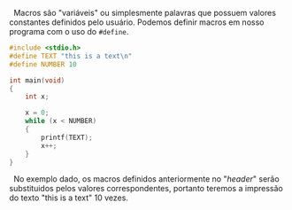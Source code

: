 
&nbsp; Macros são "variáveis" ou simplesmente palavras que possuem valores constantes definidos pelo usuário. Podemos definir macros em nosso programa com o uso do `#define`.
```c
#include <stdio.h>
#define TEXT "this is a text\n"
#define NUMBER 10

int main(void)
{
	int x;

	x = 0;
	while (x < NUMBER)
	{
		printf(TEXT);
		x++;
	}
}
```

&nbsp; No exemplo dado, os macros definidos anteriormente no "*header*" serão substituidos pelos valores correspondentes, portanto teremos a impressão do texto "this is a text" 10 vezes.
